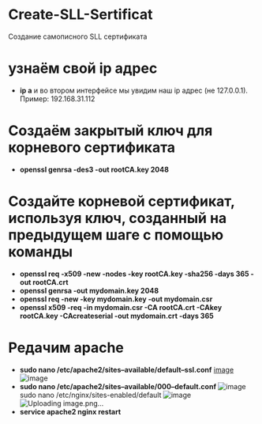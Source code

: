 # Create-SLL-Sertificat
Создание самописного SLL сертификата

# узнаём свой ip адрес
- **ip a** и во втором интерфейсе мы увидим наш ip адрес (не 127.0.0.1). Пример: 192.168.31.112

# Создаём закрытый ключ для корневого сертификата
- **openssl genrsa -des3 -out rootCA.key 2048**

# Создайте корневой сертификат, используя ключ, созданный на предыдущем шаге с помощью команды
- **openssl req -x509 -new -nodes -key rootCA.key -sha256 -days 365 -out rootCA.crt**
- **openssl genrsa -out mydomain.key 2048**
- **openssl req -new -key mydomain.key -out mydomain.csr**
- **openssl x509 -req -in mydomain.csr -CA rootCA.crt -CAkey rootCA.key -CAcreateserial -out mydomain.crt -days 365**

# Редачим apache
- **sudo nano /etc/apache2/sites–available/default–ssl.conf**
[image](https://github.com/user-attachments/assets/721933d2-59ef-4109-90d8-0b7b1e406a62)
![image](https://github.com/user-attachments/assets/fef97ca3-70b8-40a0-ba58-65c3faed541a)
- **sudo nano /etc/apache2/sites–available/000–default.conf**
![image](https://github.com/user-attachments/assets/4acd7d83-0db4-454b-94a1-e9e751c80dcb)
sudo nano /etc/nginx/sites-enabled/default
![image](https://github.com/user-attachments/assets/ce03b0e2-4b90-463f-a416-a474724dcbe1)
![Uploading image.png…]()
- **service apache2 nginx restart**
